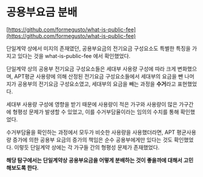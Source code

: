 # 공용부요금 분배

[https://github.com/formegusto/what-is-public-fee](https://github.com/formegusto/what-is-public-fee)

단일계약 상에서 미지의 존재였던, 공용부요금의 전기요금 구성요소도 특별한 특징을 가지고 있다는 것을 what-is-public-fee 에서 확인했었다.

단일계약 상의 공용부 전기요금 구성요소들은 세대부 사용량 구성에 따라 크게 변화했으며, APT평균 사용량에 의해 산정된 전기요금 구성요소들에서 세대부의 요금을 뺀 나머지가 공용부의 전기요금 구성요소였고, 세대부의 요금을 빼는 과정을 **수거**라고 표현했었다.

세대부 사용량 구성에 영향을 받기 때문에 사용량이 적은 가구와 사용량이 많은 가구간에 형평성 문제가 발생할 수 있었고, 이를 수거부담율이라는 임의의 수치를 통해 확인했었다.

수거부담율을 확인하는 과정에서 모두가 비슷한 사용량을 사용했더라면, APT 평균사용량 증가에 의한 공용부 요금의 증가의 책임은 순수 공용부에게만 있다는 것도 확인했었다. 이렇듯 단일계약 상에는 각 가구들 간의 형평성 문제가 존재했었다.

**해당 탐구에서는 단일계약상 공용부요금을 어떻게 분배하는 것이 좋을까에 대해서 고민해보도록 한다.**
